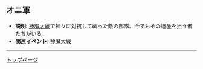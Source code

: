 ## オニ軍
- **説明**: [神魔大戦](../events/shinmataisen.md)で神々に対抗して戦った敵の部隊。今でもその遺産を狙う者たちがいる。
- **関連イベント**: [神魔大戦](../events/shinmataisen.md)

---
[トップページ](../index.md)